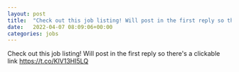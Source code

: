 ```yaml
---
layout: post
title:  "Check out this job listing! Will post in the first reply so there's a clickable link https://t.co/Kl..."
date:   2022-04-07 08:09:06+00:00
categories: jobs
---
```

Check out this job listing! Will post in the first reply so there's a clickable link https://t.co/KlV13HI5LQ


<meta http-equiv="refresh" content="0; URL=https://twitter.com/effective_jobs/status/1511979363037761540" />
